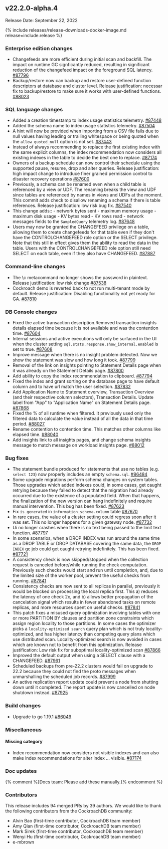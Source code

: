 ## v22.2.0-alpha.4

Release Date: September 22, 2022

{% include releases/release-downloads-docker-image.md release=include.release %}

<h3 id="v22-2-0-alpha-4-enterprise-edition-changes">Enterprise edition changes</h3>

- Changefeeds are more efficient during initial scan and backfill.  The impact on runtime GC signficantly reduced, resulting in significant reduction of the changefeed impact on the foreground SQL latency. [#87796][#87796]
- Backup/restore now can backup and restore user-defined function descriptors at database and cluster level. Release justification: necessar fix to backup/restore to make sure it works with user-defined functions. [#88023][#88023]

<h3 id="v22-2-0-alpha-4-sql-language-changes">SQL language changes</h3>

- Added a creation timestamp to index usage statistics telemetry. [#87448][#87448]
- Added the schema name to index usage statistics telemetry. [#87504][#87504]
- A hint will now be provided when importing from a CSV file fails due to null values having leading or trailing whitespace or being quoted when the `allow_quoted_null` option is not set. [#87443][#87443]
- Instead of always recommending to replace the first existing index with the same explicit columns, the index recommendation now considers all existing indexes in the table to decide the best one to replace. [#87174][#87174]
- Owners of a backup schedule can now control their schedule using the supported pause, resume, drop and alter queries.  Release justification: high impact change to introduce finer grained permission control to disaster recovery operations [#87600][#87600]
- Previously, a schema can be renamed even when a child table is referenced by a view or UDF. The renaming breaks the view and UDF since tables are referenced by names in views and UDFs at the moment. This commit adds check to disallow renaming a schema if there is table references. Release justification: low risk bug fix. [#87540][#87540]
- This change adds:: - network bytes sent - maximum memory usage - maximum disk usage - KV bytes read - KV rows read - network messages fields to the `SampledQuery` telemetry log. [#87648][#87648]
- Users may now be granted the CHANGEFEED privilege on a table, allowing them to create changefeeds for that table even if they don't have the CONTROLCHANGEFEED role option or the SELECT privilege. Note that this still in effect gives them the ability to read the data in the table. Users with the CONTROLCHANGEFEED role option still need SELECT on each table, even if they also have CHANGEFEED. [#87887][#87887]

<h3 id="v22-2-0-alpha-4-command-line-changes">Command-line changes</h3>

- The \c metacommand no longer shows the password in plaintext.  Release justification: low risk change [#87538][#87538]
- Cockroach demo is reverted back to not run multi-tenant mode by default.  Release justification: Disabling functionality not yet ready for GA. [#87810][#87810]

<h3 id="v22-2-0-alpha-4-db-console-changes">DB Console changes</h3>

- Fixed the active transaction description.Removed transaction insights details elapsed time because it is not available and was the contention time. [#87604][#87604]
- Internal sessions and active executions will only be surfaced in the UI when  the cluster setting `sql.stats.response.show_internal.enabled` is set to true. [#87608][#87608]
- Improve message when there is no insight problem detected. Now we show the statement was slow and how long it took. [#87799][#87799]
- Removal of the link on insights pointing to Statement Details page when it was already on the Statement Details page. [#87800][#87800]
- Add ability to copy the index recommendation to clipboard. [#87794][#87794]
- Fixed the index and grant sorting on the database page to have default column and to have url match the user selection. [#87832][#87832]
- Add Application Name to Statement overview, Transaction Overview (and their respective column selectors), Transaction Details. Update label from "App" to "Application Name" on Statement Details page. [#87868][#87868]
- Fixed the % of all runtime when filtered. It previously used only the filtered data to calculate the value instead of all the data in that time period. [#88027][#88027]
- Rename contention to contention time. This matches other columns like elapsed time. [#88040][#88040]
- Add insights link to all insights pages, and change schema insights message to match message on workload insights page. [#88012][#88012]

<h3 id="v22-2-0-alpha-4-bug-fixes">Bug fixes</h3>

- The statement bundle produced for statements that use no tables (e.g. `select 123`) now properly includes an empty `schema.sql`. [#86484][#86484]
- Some upgrade migrations perform schema changes on system tables. Those upgrades which added indexes could, in some cases, get caught retrying because they failed to detect that the migration had already occurred due to the existence of a populated field. When that happens, the finalization of the new version can hang indefinitely and require manual intervention. This bug has been fixed. [#87623][#87623]
- Fix `is_generated` in `information_schema.column` table [#87670][#87670]
- In rare cases, the value of a cluster setting could regress soon after it was set. This no longer happens for a given gateway node. [#87732][#87732]
- Ui no longer crashes when there is no text being passed to the limit text function. [#87797][#87797]
- In some scenarios, when a DROP INDEX was run around the same time as a DROP TABLE or DROP DATABASE covering the same data, the `DROP INDEX` gc job could get caught retrying indefinitely. This has been fixed. [#87721][#87721]
- A consistency check is now skipped/stopped when the collection request is canceled before/while running the check computation. Previously such checks would start and run until completion, and, due to the limited size of the worker pool, prevent the useful checks from running. [#87841][#87841]
- Consistency checks are now sent to all replicas in parallel, previously it would be blocked on processing the local replica first. This a) reduces the latency of one check 2x, and b) allows better propagation of the cancelation signal which results in fewer abandoned tasks on remote replicas, and more resources spent on useful checks. [#87841][#87841]
- This patch fixes a misused query optimization involving tables with one or more PARTITION BY clauses and partition zone constraints which assign region locality to those partitions. In some cases the optimizer picks a `locality-optimized search` query plan which is not truly locality-optimized, and has higher latency than competing query plans which use distributed scan. Locality-optimized search is now avoided in cases which are known not to benefit from this optimization.  Release justification: Low risk fix for suboptimal locality-optimized scan [#87866][#87866]
- Improved the default output when using a SELECT clause with a CHANGEFEED. [#87961][#87961]
- Scheduled backups from pre-22.2 clusters would fail on upgrade to 22.2 because they could not find the proto messages when unmarshalling the scheduled job records. [#87999][#87999]
- An active replication report update could prevent a node from shutting down until it completed. The report update is now cancelled on node shutdown instead. [#87925][#87925]

<h3 id="v22-2-0-alpha-4-build-changes">Build changes</h3>

- Upgrade to go 1.19.1 [#86049][#86049]

<h3 id="v22-2-0-alpha-4-miscellaneous">Miscellaneous</h3>

<h4 id="v22-2-0-alpha-4-missing-category">Missing category</h4>

- Index recommendation now considers not visible indexes and can also make index recommendations for alter index … visible. [#87174][#87174]

<h3 id="v22-2-0-alpha-4-doc-updates">Doc updates</h3>

{% comment %}Docs team: Please add these manually.{% endcomment %}

<h3 id="v22-2-0-alpha-4-contributors">Contributors</h3>

This release includes 94 merged PRs by 39 authors.
We would like to thank the following contributors from the CockroachDB community:

- Alvin Bao (first-time contributor, CockroachDB team member)
- Amy Qian (first-time contributor, CockroachDB team member)
- Mark Sirek (first-time contributor, CockroachDB team member)
- Wenyi Hu (first-time contributor, CockroachDB team member)
- e-mbrown

[#86049]: https://github.com/cockroachdb/cockroach/pull/86049
[#86484]: https://github.com/cockroachdb/cockroach/pull/86484
[#87174]: https://github.com/cockroachdb/cockroach/pull/87174
[#87443]: https://github.com/cockroachdb/cockroach/pull/87443
[#87448]: https://github.com/cockroachdb/cockroach/pull/87448
[#87504]: https://github.com/cockroachdb/cockroach/pull/87504
[#87538]: https://github.com/cockroachdb/cockroach/pull/87538
[#87540]: https://github.com/cockroachdb/cockroach/pull/87540
[#87600]: https://github.com/cockroachdb/cockroach/pull/87600
[#87604]: https://github.com/cockroachdb/cockroach/pull/87604
[#87608]: https://github.com/cockroachdb/cockroach/pull/87608
[#87623]: https://github.com/cockroachdb/cockroach/pull/87623
[#87648]: https://github.com/cockroachdb/cockroach/pull/87648
[#87670]: https://github.com/cockroachdb/cockroach/pull/87670
[#87721]: https://github.com/cockroachdb/cockroach/pull/87721
[#87732]: https://github.com/cockroachdb/cockroach/pull/87732
[#87794]: https://github.com/cockroachdb/cockroach/pull/87794
[#87796]: https://github.com/cockroachdb/cockroach/pull/87796
[#87797]: https://github.com/cockroachdb/cockroach/pull/87797
[#87799]: https://github.com/cockroachdb/cockroach/pull/87799
[#87800]: https://github.com/cockroachdb/cockroach/pull/87800
[#87810]: https://github.com/cockroachdb/cockroach/pull/87810
[#87832]: https://github.com/cockroachdb/cockroach/pull/87832
[#87841]: https://github.com/cockroachdb/cockroach/pull/87841
[#87866]: https://github.com/cockroachdb/cockroach/pull/87866
[#87868]: https://github.com/cockroachdb/cockroach/pull/87868
[#87887]: https://github.com/cockroachdb/cockroach/pull/87887
[#87925]: https://github.com/cockroachdb/cockroach/pull/87925
[#87961]: https://github.com/cockroachdb/cockroach/pull/87961
[#87999]: https://github.com/cockroachdb/cockroach/pull/87999
[#88012]: https://github.com/cockroachdb/cockroach/pull/88012
[#88023]: https://github.com/cockroachdb/cockroach/pull/88023
[#88027]: https://github.com/cockroachdb/cockroach/pull/88027
[#88040]: https://github.com/cockroachdb/cockroach/pull/88040
